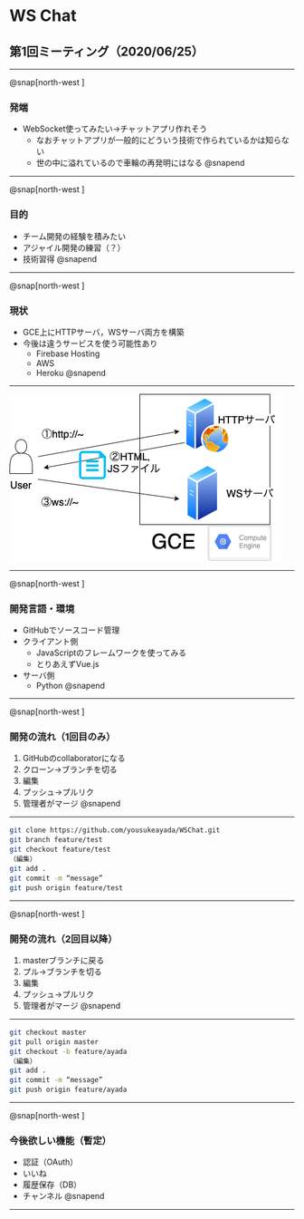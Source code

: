 # **WS Chat**
## 第1回ミーティング（2020/06/25）

---

@snap[north-west ]
### 発端
- WebSocket使ってみたい→チャットアプリ作れそう
  - なおチャットアプリが一般的にどういう技術で作られているかは知らない
  - 世の中に溢れているので車輪の再発明にはなる
@snapend

---

@snap[north-west ]
### 目的
- チーム開発の経験を積みたい
- アジャイル開発の練習（？）
- 技術習得
@snapend

---

@snap[north-west ]
### 現状
- GCE上にHTTPサーバ，WSサーバ両方を構築
- 今後は違うサービスを使う可能性あり
  - Firebase Hosting
  - AWS
  - Heroku
@snapend

---

![IMAGE](assets/img/current_server.png)

---

@snap[north-west ]
### 開発言語・環境
- GitHubでソースコード管理
- クライアント側
  - JavaScriptのフレームワークを使ってみる
  -  とりあえずVue.js
- サーバ側
  - Python
@snapend

---

@snap[north-west ]
### 開発の流れ（1回目のみ）
1. GitHubのcollaboratorになる
2. クローン→ブランチを切る
3. 編集
4. プッシュ→プルリク
5. 管理者がマージ
@snapend

---

```bash
git clone https://github.com/yousukeayada/WSChat.git
git branch feature/test
git checkout feature/test
（編集）
git add .
git commit -m “message”
git push origin feature/test
```

---

@snap[north-west ]
### 開発の流れ（2回目以降）
1. masterブランチに戻る
2. プル→ブランチを切る
3. 編集
4. プッシュ→プルリク
5. 管理者がマージ
@snapend

---

```bash
git checkout master
git pull origin master
git checkout -b feature/ayada
（編集）
git add .
git commit -m “message”
git push origin feature/ayada
```

---

@snap[north-west ]
### 今後欲しい機能（暫定）
- 認証（OAuth）
- いいね
- 履歴保存（DB）
- チャンネル
@snapend

---